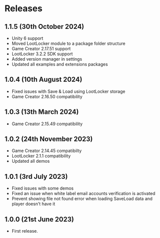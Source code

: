 # Releases

## 1.1.5 (30th October 2024)

* Unity 6 support
* Moved LootLocker module to a package folder structure
* Game Creator 2.17.51 support
* LootLocker 3.2.2 SDK support
* Added version manager in settings
* Updated all examples and extensions packages

## 1.0.4 (10th August 2024)

* Fixed issues with Save & Load using LootLocker storage
* Game Creator 2.16.50 compatibility

## 1.0.3 (13th March 2024)

* Game Creator 2.15.49 compatibility

## 1.0.2 (24th November 2023)

* Game Creator 2.14.45 compatibilty
* LootLocker 2.1.1 compatibility
* Updated all demos

## 1.0.1 (3rd July 2023)

* Fixed issues with some demos
* Fixed an issue when white label email accounts verification is activated
* Prevent showing file not found error when loading SaveLoad data and player doesn't have it

## 1.0.0 (21st June 2023)

* First release.
